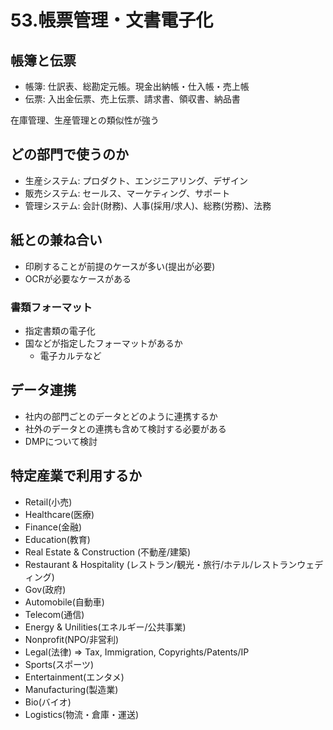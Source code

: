 # 53.帳票管理・文書電子化

## 帳簿と伝票

* 帳簿: 仕訳表、総勘定元帳。現金出納帳・仕入帳・売上帳
* 伝票: 入出金伝票、売上伝票、請求書、領収書、納品書

在庫管理、生産管理との類似性が強う

## どの部門で使うのか

* 生産システム: プロダクト、エンジニアリング、デザイン
* 販売システム: セールス、マーケティング、サポート
* 管理システム: 会計(財務)、人事(採用/求人)、総務(労務)、法務

## 紙との兼ね合い

* 印刷することが前提のケースが多い(提出が必要)
* OCRが必要なケースがある

### 書類フォーマット

* 指定書類の電子化
* 国などが指定したフォーマットがあるか
	* 電子カルテなど

## データ連携

* 社内の部門ごとのデータとどのように連携するか
* 社外のデータとの連携も含めて検討する必要がある
* DMPについて検討

## 特定産業で利用するか

* Retail(小売)
* Healthcare(医療)
* Finance(金融)
* Education(教育)
* Real Estate & Construction (不動産/建築)
* Restaurant & Hospitality (レストラン/観光・旅行/ホテル/レストランウェディング)
* Gov(政府)
* Automobile(自動車)
* Telecom(通信)
* Energy & Unilities(エネルギー/公共事業)
* Nonprofit(NPO/非営利)
* Legal(法律) => Tax, Immigration, Copyrights/Patents/IP
* Sports(スポーツ)
* Entertainment(エンタメ)
* Manufacturing(製造業)
* Bio(バイオ)
* Logistics(物流・倉庫・運送)
